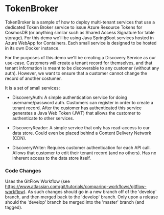 # TokenBroker

TokenBroker is a sample of how to deploy multi-tenant services that use a dedicated Token Broker
service to issue Azure Resource Tokens for CosmosDB (or anything similar such as Shared 
Access Signature for table storage). For this demo we'll be using Java SpringBoot services 
hosted in Azure WebApp for Containers.  Each small service is designed to be hosted in its
own Docker instance.

For the purposes of this demo we'll be creating a Discovery Service as our use-case.  Customers
will create a tenant record for themselves, and that tenant information is meant to be discoverable
to any customer (without any auth). However, we want to ensure that a customer cannot change the
record of another costumer.

It is a set of small services:

- DiscoveryAuth: A simple authentication service for doing username/password auth. Customers can
register in order to create a tenant record. After the customer has authenticated this service 
generates a Java Web Token (JWT) that allows the customer to authenticate to other services.

- DiscoveryReader: A simple service that only has read-access to our data store. Could even be 
placed behind a Content Delivery Network (CDN).

- DiscoveryWriter: Requires customer authentication for each API call. Allows that customer to
edit their tenant record (and no others). Has no inherent access to the data store itself.

### Code Changes
Uses the GitFlow Workflow (see https://www.atlassian.com/git/tutorials/comparing-workflows/gitflow-workflow).
As such changes should go in a new branch off of the 'develop' branch, and then merged back to the 'develop'
branch.  Only upon a release should the 'develop' branch be merged into the 'master' branch (and tagged).


